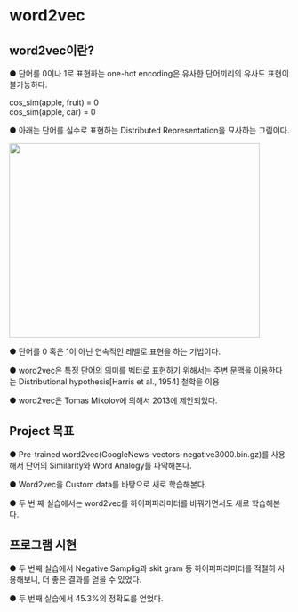 # word2vec
## word2vec이란?
● 단어를 0이나 1로 표현하는 one-hot encoding은 유사한 단어끼리의 유사도 표현이 불가능하다.  

cos_sim(apple, fruit) = 0  
cos_sim(apple, car) = 0  

● 아래는 단어를 실수로 표현하는 Distributed Representation을 묘사하는 그림이다.  

<img src="https://user-images.githubusercontent.com/98728682/152904099-a67b7e89-c412-483e-8176-eb626858d3d2.png" width="450" height="350">  

● 단어를 0 혹은 1이 아닌 연속적인 레벨로 표현을 하는 기법이다.  

● word2vec은 특정 단어의 의미를 벡터로 표현하기 위해서는 주변 문맥을 이용한다는 Distributional hypothesis[Harris et al., 1954] 철학을 이용  

● word2vec은 Tomas Mikolov에 의해서 2013에 제안되었다.  
## Project 목표  
● Pre-trained word2vec(GoogleNews-vectors-negative3000.bin.gz)를 사용해서 단어의 Similarity와 Word Analogy를 파악해본다.  

● Word2vec을  Custom data를 바탕으로 새로 학습해본다.  

● 두 번 째 실습에서는 word2vec를 하이퍼파라미터를 바꿔가면서도 새로 학습해본다.  

## 프로그램 시현
● 두 번째 실습에서 Negative Samplig과 skit gram 등 하이퍼파라미터를 적절히 사용해보니, 더 좋은 결과를 얻을 수 있었다.  

● 두 번째 실습에서 45.3%의 정확도를 얻었다.

